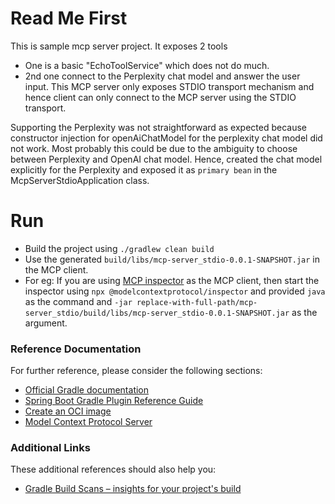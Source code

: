# Read Me First
This is sample mcp server project. It exposes 2 tools 
 - One is a basic "EchoToolService" which does not do much.
 - 2nd one connect to the Perplexity chat model and answer the user input.
This MCP server only exposes STDIO transport mechanism and hence client can only connect to
the MCP server using the STDIO transport.

Supporting the Perplexity was not straightforward as expected because constructor injection for
openAiChatModel for the perplexity chat model did not work. Most probably this could be due to
the ambiguity to choose between Perplexity and OpenAI chat model.
Hence, created the chat model explicitly for the Perplexity and exposed it as `primary bean` in the McpServerStdioApplication class.

# Run
 - Build  the project using `./gradlew clean build`
 -  Use the generated `build/libs/mcp-server_stdio-0.0.1-SNAPSHOT.jar` in the MCP client.
   - For eg: If you are using  [MCP inspector](https://modelcontextprotocol.io/legacy/tools/inspector)
     as the MCP client, then start the inspector using `npx @modelcontextprotocol/inspector` and
     provided `java` as the command and  `-jar replace-with-full-path/mcp-server_stdio/build/libs/mcp-server_stdio-0.0.1-SNAPSHOT.jar` as the argument.

 
### Reference Documentation

For further reference, please consider the following sections:

* [Official Gradle documentation](https://docs.gradle.org)
* [Spring Boot Gradle Plugin Reference Guide](https://docs.spring.io/spring-boot/3.5.4/gradle-plugin)
* [Create an OCI image](https://docs.spring.io/spring-boot/3.5.4/gradle-plugin/packaging-oci-image.html)
* [Model Context Protocol Server](https://docs.spring.io/spring-ai/reference/api/mcp/mcp-server-boot-starter-docs.html)

### Additional Links

These additional references should also help you:

* [Gradle Build Scans – insights for your project's build](https://scans.gradle.com#gradle)

